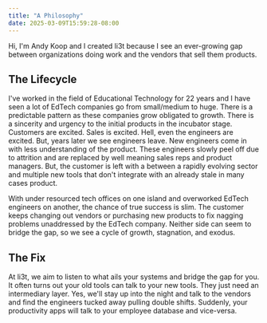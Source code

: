 ```yaml
---
title: "A Philosophy"
date: 2025-03-09T15:59:28-08:00
---
```


Hi, I'm Andy Koop and I created li3t because I see an ever-growing gap between organizations doing work and the vendors that sell them products. 

## The Lifecycle

I've worked in the field of Educational Technology for 22 years and I have seen a lot of EdTech companies go from small/medium to huge. There is a predictable pattern as these companies grow obligated to growth. There is a sincerity and urgency to the initial products in the incubator stage. Customers are excited. Sales is excited. Hell, even the engineers are excited. But, years later we see engineers leave. New engineers come in with less understanding of the product. These engineers slowly peel off due to attrition and are replaced by well meaning sales reps and product managers. But, the customer is left with a between a rapidly evolving sector and multiple new tools that don't integrate with an already stale in many cases product. 

With under resourced tech offices on one island and overworked EdTech engineers on another, the chance of true success is slim. The customer keeps changing out vendors or purchasing new products to fix nagging problems unaddressed by the EdTech company. Neither side can seem to bridge the gap, so we see a cycle of growth, stagnation, and exodus. 

## The Fix

At li3t, we aim to listen to what ails your systems and bridge the gap for you. It often turns out your old tools can talk to your new tools. They just need an intermediary layer. Yes, we'll stay up into the night and talk to the vendors and find the engineers tucked away pulling double shifts. Suddenly, your productivity apps will talk to your employee database and vice-versa. 
